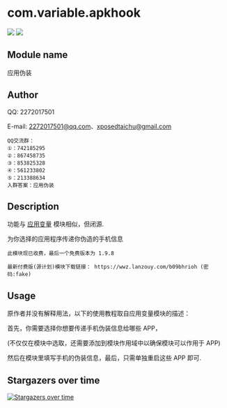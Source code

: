 # com.variable.apkhook

[![](https://img.shields.io/github/v/release/Xposed-Modules-Repo/com.variable.apkhook)](https://github.com/Xposed-Modules-Repo/com.variable.apkhook/releases/latest)
[![](https://img.shields.io/github/downloads/Xposed-Modules-Repo/com.variable.apkhook/total)](https://img.shields.io/github/downloads/Xposed-Modules-Repo/com.variable.apkhook/total)

## Module name

应用伪装

## Author

QQ: 2272017501

E-mail: 2272017501@qq.com、xposedtaichu@gmail.com

```
QQ交流群：
①：742185295
②：867458735
③：853825328
④：561233802
⑤：213388634
入群答案：应用伪装
```

## Description

功能与 [应用变量](https://github.com/NekoGirlSAIKOU/AppEnv-Kotlin) 模块相似，但闭源.

为你选择的应用程序传递你伪造的手机信息

```
此模块现已收费，最后一个免费版本为 1.9.8

最新付费版(源计划)模块下载链接： https://wwz.lanzouy.com/b09bhrioh (密码:fake)
```

## Usage

原作者并没有解释用法，以下的使用教程取自应用变量模块的描述：

首先，你需要选择你想要传递手机伪装信息给哪些 APP，

(不仅仅在模块中选取，还需要添加到模块作用域中以确保模块可以作用于 APP)

然后在模块里填写手机的伪装信息，最后，只需单独重启这些 APP 即可.

## Stargazers over time

[![Stargazers over time](https://starchart.cc/Xposed-Modules-Repo/com.variable.apkhook.svg)](https://starchart.cc/Xposed-Modules-Repo/com.variable.apkhook)
